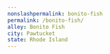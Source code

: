 ```yaml
---
﻿nonslashpermalink: bonito-fish
permalink: /bonito-fish/
alley: Bonito Fish
city: Pawtucket
state: Rhode Island
---
```

